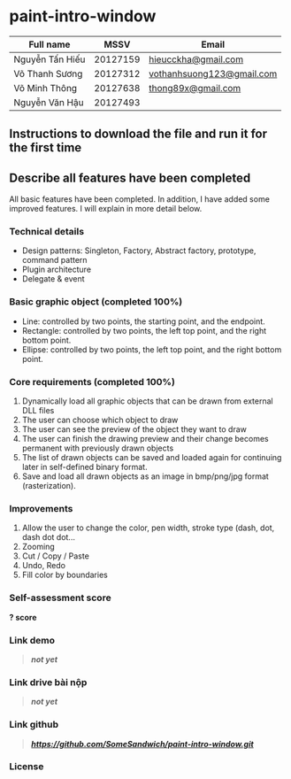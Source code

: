 # paint-intro-window

| Full name | MSSV | Email| 
|--|--|--|
| Nguyễn Tấn Hiếu | 20127159 | hieucckha@gmail.com |
| Võ Thanh Sương | 20127312 | vothanhsuong123@gmail.com |
| Võ Minh Thông | 20127638 | thong89x@gmail.com|
| Nguyễn Văn Hậu |20127493 | |
  
## Instructions to download the file and run it for the first time

## Describe all features have been completed

All basic features have been completed. In addition, I have added some improved features. I will explain in more detail below.

### Technical details

- Design patterns: Singleton, Factory, Abstract factory, prototype, command pattern
- Plugin architecture
- Delegate & event


### Basic graphic object (completed 100%)

- Line: controlled by two points, the starting point, and the endpoint.
- Rectangle: controlled by two points, the left top point, and the right bottom point.
- Ellipse: controlled by two points, the left top point, and the right bottom point.

### Core requirements (completed 100%)

1. Dynamically load all graphic objects that can be drawn from external DLL files
2. The user can choose which object to draw
3. The user can see the preview of the object they want to draw
4. The user can finish the drawing preview and their change becomes permanent with previously drawn objects
5. The list of drawn objects can be saved and loaded again for continuing later in self-defined binary format.
6. Save and load all drawn objects as an image in bmp/png/jpg format (rasterization).

### Improvements

1. Allow the user to change the color, pen width, stroke type (dash, dot, dash dot dot...
2. Zooming
3. Cut / Copy / Paste
4. Undo, Redo
5. Fill color by boundaries

### Self-assessment score
  
**? score**

### Link demo

>***not yet***

### Link drive bài nộp

>***not yet***

### Link github

> ***https://github.com/SomeSandwich/paint-intro-window.git***

### License

